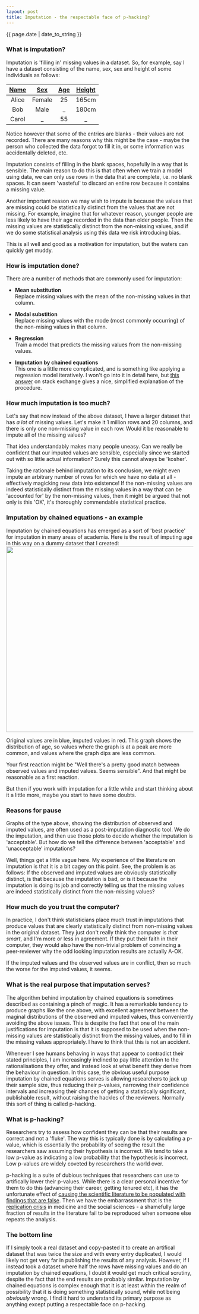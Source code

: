 ```yaml
---
layout: post
title: Imputation - the respectable face of p-hacking?
---
```


<p>{{ page.date | date_to_string }}</p>

<h3>  What is imputation? </h3> 

Imputation is 'filling in' missing values in a dataset. So, for example, say I have a dataset consisting of the name, sex, sex and height of some individuals as follows:


| <u><strong>Name </strong></u> | <u><strong>Sex </strong></u> | <u><strong>Age </strong></u> | <u><strong>Height </strong></u> |
|:-------:|:--------:|:-----:|:-------:|
| Alice   | Female   | 25    | 165cm   |
| Bob     | Male     | _     | 180cm   |
| Carol   | _        | 55    | _       | 


Notice however that some of the entries are blanks - their values are not recorded. There are many reasons why this might be the case - maybe the person who collected the data forgot to fill it in, or some information was accidentally deleted, etc. 

Imputation consists of filling in the blank spaces, hopefully in a way that is sensible. The main reason to do this is that often when we train a model using data, we can only use rows in the data that are complete, i.e. no blank spaces. It can seem 'wasteful' to discard an entire row because it contains a missing value.

Another important reason we may wish to impute is because the values that are missing could be statistically distinct from the values that are not missing. For example, imagine that for whatever reason, younger people are less likely to have their age recorded in the data than older people. Then the missing values are statistically distinct from the non-missing values, and if we do some statistical analysis using this data we risk introducing bias.

This is all well and good as a motivation for imputation, but the waters can quickly get muddy.


<h3> How is imputation done? </h3> 

There are a number of methods that are commonly used for imputation:

* <strong>Mean substitution</strong> <br/>
Replace missing values with the mean of the non-missing values in that column.

* <strong> Modal substition</strong> <br/>
Replace missing values with the mode (most commonly occurring) of the non-mising values in that column.

* <strong>Regression</strong> <br/>
Train a model that predicts the missing values from the non-missing values.

* <strong>Imputation by chained equations</strong> <br/>
This one is a little more complicated, and is something like applying a regression model iteratively. I won't go into it in detail here, but <a href="https://stats.stackexchange.com/questions/421545/multiple-imputation-by-chained-equations-mice-explained" target="_blank"> this answer</a> on stack exchange gives a nice, simplified explanation of the procedure.


<h3> How much imputation is too much? </h3> 

Let's say that now instead of the above dataset, I have a larger dataset that has <em>a lot</em> of missing values. Let's make it 1 million rows and 20 columns, and there is only one 
non-missing value in each row. Would it be reasonable to impute all of the missing values?

That idea understandably makes many people uneasy. Can we really be confident that our imputed values are sensible, especially since we started out with so little actual information? Surely this cannot always be 'kosher'. 

Taking the rationale behind imputation to its conclusion, we might even impute an arbitrary number of rows for which we have no data at all - effectively magicking new data into existence! If the non-missing values are indeed statistically distinct from the missing values in a way that can be 'accounted for' by the non-missing values, then it might be argued that not only is this 'OK', it's thoroughly commendable statistical practice.


<h3> Imputation by chained equations - an example </h3> 
Imputation by chained equations has emerged as a sort of 'best practice' for imputation in many areas of academia. Here is the result of imputing age in this way on a dummy dataset that I created:

<img src="../../../images/age_imputation.jpg" width="600" height="500" class= "center">


Original values are in blue, imputed values in red. This graph shows the distribution of age, so values where the graph is at a peak are more common, and values where the graph dips are less common.

Your first reaction might be "Well there's a pretty good match between observed values and imputed values. Seems sensible". And that might be reasonable as a first reaction.

But then if you work with imputation for a little while and start thinking about it a little more, maybe you start to have some doubts.


<h3> Reasons for pause </h3> 

Graphs of the type above, showing the distribution of observed and imputed values, are often used as a post-imputation diagnostic tool. We do the imputation, and then use those plots to decide whether the imputation is 'acceptable'. But how do we tell the difference between 'acceptable' and 'unacceptable' imputations?

Well, things get a little vague here. My experience of the literature on imputation is that it is a bit cagey on this point. See, the problem is as follows: If the observed and imputed values are obviously statistically distinct, is that because the imputation is bad, or is it because the imputation is doing its job and correctly telling us that the missing values are indeed statistically distinct from the non-missing values?


<h3> How much do you trust the computer? </h3> 

In practice, I don't think statisticians place much trust in imputations that produce values that are clearly statistically distinct from non-missing values in the original dataset. They just don't really think the computer is <em>that smart</em>, and I'm more or less in agreement. If they put their faith in their computer, they would also have the non-trivial problem of convincing a peer-reviewer why the odd looking imputation results are actually A-OK. 

If the imputed values and the observed values are in conflict, then so much the worse for the imputed values, it seems.


<h3> What is the real purpose that imputation serves? </h3> 

The algorithm behind imputation by chained equations is sometimes described as containing a pinch of magic. It has a remarkable tendency to produce graphs like the one above, with excellent agreement between the maginal distributions of the observed and imputed values, thus conveniently avoiding the above issues. This is despite the fact that one of the main justifications for imputation is that it is supposed to be used when the non-missing values are statistically distinct from the missing values, and to fill in the missing values appropriately. I have to think that this is not an accident.

Whenever I see humans behaving in ways that appear to contradict their stated principles, I am increasingly inclined to pay little attention to the rationalisations they offer, and instead look at what benefit they derive from the behaviour in question. In this case, the obvious useful purpose imputation by chained equations serves is allowing researchers to jack up their sample size, thus reducing their p-values, narrowing their confidence intervals and increasing their chances of getting a statistically significant, publishable result, without raising the hackles of the reviewers. Normally this sort of thing is called p-hacking.


<h3> What is p-hacking? </h3> 

Researchers try to assess how confident they can be that their results are correct and not a 'fluke'. The way this is typically done is by calculating a p-value, which is essentially the probability of seeing the result the researchers saw assuming their hypothesis is incorrect. We tend to take a low p-value as indicating a low probability that the hypothesis is incorrect. Low p-values are widely coveted by researchers the world over.

p-hacking is a suite of dubious techniques that researchers can use to artifically lower their p-values. While there is a clear personal incentive for them to do this (advancing their career, getting tenured etc), it has the unfortunate effect of <a href="https://journals.plos.org/plosmedicine/article/file?type=printable&id=10.1371/journal.pmed.0020124" target="_blank"> causing the scientific literature to be populated with findings that are false</a>. Then we have the embarrassment that is the <a href="https://en.wikipedia.org/wiki/Replication_crisis" target="_blank"> replication crisis</a> in medicine and the social sciences - a shamefully large fraction of results in the literature fail to be reproduced when someone else repeats the analysis.


<h3> The bottom line </h3> 

If I simply took a real dataset and copy-pasted it to create an artifical dataset that was twice the size and with every entry duplicated, I would likely not get very far in publishing the results of any analysis. However, if I instead took a dataset where half the rows have missing values and do an imputation by chained equations, I doubt it would get much critical scrutiny, despite the fact that the end results are probably similar. Imputation by chained equations is complex enough that it is at least within the realm of possibility that it is doing something statistically sound, while not being <em>obviously</em> wrong. I find it hard to understand its primary purpose as anything except putting a respectable face on p-hacking.


